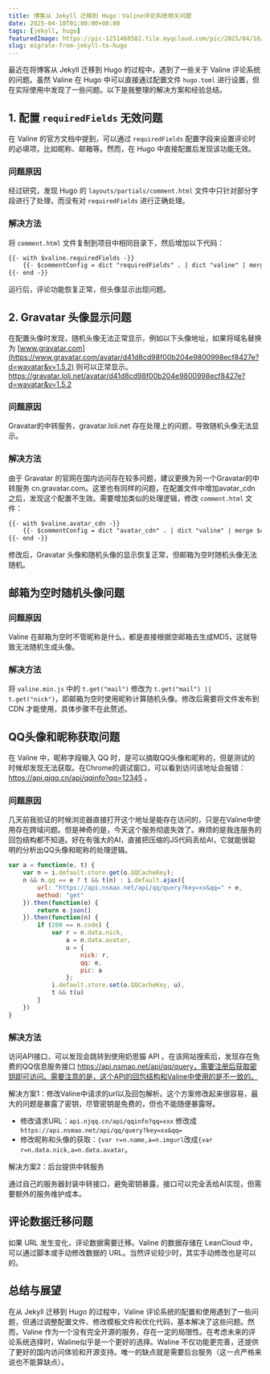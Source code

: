 ```yaml
---
title: 博客从 Jekyll 迁移到 Hugo：Valine评论系统相关问题
date: 2025-04-10T01:00:00+08:00
tags: [jekyll, hugo]
featuredImage: https://pic-1251468582.file.myqcloud.com/pic/2025/04/10/VZLUG8.jpg
slug: migrate-from-jekyll-to-hugo
---
```



最近在将博客从 Jekyll 迁移到 Hugo 的过程中，遇到了一些关于 Valine 评论系统的问题。虽然 Valine 在 Hugo 中可以直接通过配置文件 `hugo.toml` 进行设置，但在实际使用中发现了一些问题。以下是我整理的解决方案和经验总结。

## 1. 配置 `requiredFields` 无效问题

在 Valine 的官方文档中提到，可以通过 `requiredFields` 配置字段来设置评论时的必填项，比如昵称、邮箱等。然而，在 Hugo 中直接配置后发现该功能无效。

### 问题原因

经过研究，发现 Hugo 的 `layouts/partials/comment.html` 文件中只针对部分字段进行了处理，而没有对 `requiredFields` 进行正确处理。

### 解决方法

将 `comment.html` 文件复制到项目中相同目录下，然后增加以下代码：

```html
{{- with $valine.requiredFields -}}
    {{- $commentConfig = dict "requiredFields" . | dict "valine" | merge $commentConfig -}}
{{- end -}}
```

运行后，评论功能恢复正常，但头像显示出现问题。

## 2. Gravatar 头像显示问题

在配置头像时发现，随机头像无法正常显示，例如以下头像地址，如果将域名替换为 [www.gravatar.com](https://www.gravatar.com/avatar/d41d8cd98f00b204e9800998ecf8427e?d=wavatar&v=1.5.2) 则可以正常显示。  
<https://gravatar.loli.net/avatar/d41d8cd98f00b204e9800998ecf8427e?d=wavatar&v=1.5.2>

### 问题原因

Gravatar的中转服务，gravatar.loli.net 存在处理上的问题，导致随机头像无法显示。

### 解决方法

由于 Gravatar 的官网在国内访问存在较多问题，建议更换为另一个Gravatar的中转服务 cn.gravatar.com。这里也有同样的问题，在配置文件中增加avatar_cdn之后，发现这个配置不生效。需要增加类似的处理逻辑，修改 `comment.html` 文件：

```html
{{- with $valine.avatar_cdn -}}
    {{- $commentConfig = dict "avatar_cdn" . | dict "valine" | merge $commentConfig -}}
{{- end -}}
```

修改后，Gravatar 头像和随机头像的显示恢复正常，但邮箱为空时随机头像无法随机。

## 邮箱为空时随机头像问题

### 问题原因

Valine 在邮箱为空时不管昵称是什么，都是直接根据空邮箱去生成MD5，这就导致无法随机生成头像。

### 解决方法

将 `valine.min.js` 中的 `t.get("mail")` 修改为 `t.get("mail") || t.get("nick")`，即邮箱为空时使用昵称计算随机头像。修改后需要将文件发布到 CDN 才能使用，具体步骤不在此赘述。

## QQ头像和昵称获取问题

在 Valine 中，昵称字段输入 QQ 时，是可以摘取QQ头像和昵称的，但是测试的时候却发现无法获取。在Chrome的调试窗口，可以看到访问该地址会报错： https://api.qjqq.cn/api/qqinfo?qq=12345 。

### 问题原因

几天前我验证的时候浏览器直接打开这个地址是能存在访问的，只是在Valine中使用存在跨域问题。但是神奇的是，今天这个服务彻底失效了。麻烦的是我连服务的回包结构都不知道。好在有强大的AI，直接把压缩的JS代码丢给AI，它就能很聪明的分析出QQ头像和昵称的处理逻辑。


```javascript
var a = function(e, t) {
    var n = i.default.store.get(o.QQCacheKey);
    n && n.qq == e ? t && t(n) : i.default.ajax({
        url: "https://api.nsmao.net/api/qq/query?key=xx&qq=" + e,
        method: "get"
    }).then(function(e) {
        return e.json()
    }).then(function(n) {
        if (200 == n.code) {
            var r = n.data.nick,
                a = n.data.avatar,
                u = {
                    nick: r,
                    qq: e,
                    pic: a
                };
            i.default.store.set(o.QQCacheKey, u),
            t && t(u)
        }
    })
}
```

### 解决方法

访问API接口，可以发现会跳转到使用奶思猫 API 。在该网站搜索后，发现存在免费的QQ信息服务接口 https://api.nsmao.net/api/qq/query，需要注册后获取密钥即可访问。需要注意的是，这个API的回包结构和Valine中使用的是不一致的。

解决方案1：修改Valine中请求的url以及回包解析。这个方案修改起来很容易，最大的问题是暴露了密钥，尽管密钥是免费的，但也不能随便暴露呀。

- 修改请求URL：`api.njqq.cn/api/qqinfo?qq=xxx` 修改成 `https://api.nsmao.net/api/qq/query?key=xx&qq=`
- 修改昵称和头像的获取：`{var r=n.name,a=n.imgurl`改成`{var r=n.data.nick,a=n.data.avatar`。

解决方案2：后台提供中转服务

通过自己的服务器封装中转接口，避免密钥暴露，接口可以完全丢给AI实现，但需要额外的服务维护成本。

## 评论数据迁移问题

如果 URL 发生变化，评论数据需要迁移。Valine 的数据存储在 LeanCloud 中，可以通过脚本或手动修改数据的 URL。当然评论较少时，其实手动修改也是可以的。

## 总结与展望

在从 Jekyll 迁移到 Hugo 的过程中，Valine 评论系统的配置和使用遇到了一些问题，但通过调整配置文件、修改模板文件和优化代码，基本解决了这些问题。然而，Valine 作为一个没有完全开源的服务，存在一定的局限性。在考虑未来的评论系统选择时，Waline似乎是一个更好的选择。Waline 不仅功能更完善，还提供了更好的国内访问体验和开源支持。唯一的缺点就是需要后台服务（这一点严格来说也不能算缺点）。
